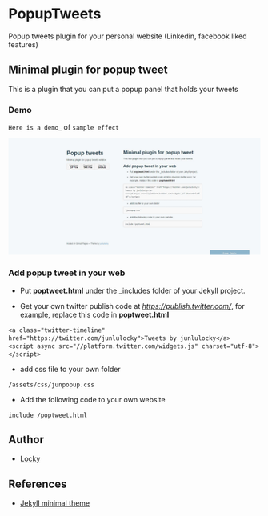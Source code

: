 # PopupTweets

Popup tweets plugin for your personal website (Linkedin, facebook liked features)

## Minimal plugin for popup tweet
This is a plugin that you can put a popup panel that holds your tweets

### Demo

`Here is a demo`_ of `sample effect` 

![Demo](/demo/web.gif)

### Add popup tweet in your web 

- Put **poptweet.html** under the _includes folder of your Jekyll project.

- Get your own twitter publish code at *https://publish.twitter.com/*, for example, replace this code in **poptweet.html**

```
<a class="twitter-timeline" href="https://twitter.com/junlulocky">Tweets by junlulocky</a> 
<script async src="//platform.twitter.com/widgets.js" charset="utf-8"></script>
```

- add css file to your own folder

```
/assets/css/junpopup.css
```
    
- Add the following code to your own website

```
include /poptweet.html 
```


## Author

- [Locky](https://github.com/junlulocky)

## References

- [Jekyll minimal theme](https://github.com/pages-themes/minimal)
